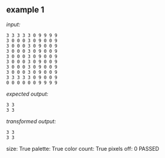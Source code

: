 
## example 1
*input:*
```
3 3 3 3 3 0 9 9 9 9
3 0 0 0 3 0 9 0 0 9
3 0 0 0 3 0 9 0 0 9
3 0 0 0 3 0 9 0 0 9
3 0 0 0 3 0 9 0 0 9
3 0 0 0 3 0 9 0 0 9
3 0 0 0 3 0 9 0 0 9
3 0 0 0 3 0 9 0 0 9
3 3 3 3 3 0 9 0 0 9
0 0 0 0 0 0 9 9 9 9
```
*expected output:*
```
3 3
3 3
```
*transformed output:*
```
3 3
3 3
```
size: True
palette: True
color count: True
pixels off: 0
PASSED
